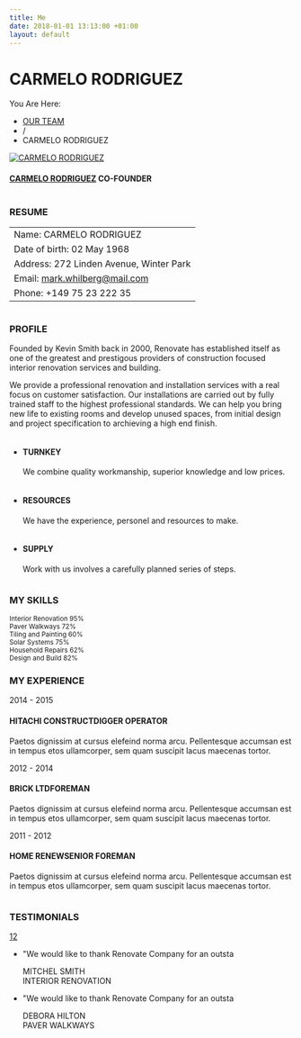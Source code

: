 ```yaml
---
title: Me
date: 2018-01-01 13:13:00 +01:00
layout: default
---
```


<div class="theme-page padding-bottom-70">
    <div class="row gray full-width page-header vertical-align-table">
      <div class="row full-width padding-top-bottom-50 vertical-align-cell">
        <div class="row">
          <div class="page-header-left">
            <h1>CARMELO RODRIGUEZ</h1>
          </div>
          <div class="page-header-right">
            <div class="bread-crumb-container">
              <label>You Are Here:</label>
              <ul class="bread-crumb">
                <li>
                  <a title="Our Team" href="index.html%3Fpage=team.html">
                    OUR TEAM
                  </a>
                </li>
                <li class="separator">
                  /
                </li>
                <li>
                  CARMELO RODRIGUEZ
                </li>
              </ul>
            </div>
          </div>
        </div>
      </div>
    </div>
    <div class="clearfix">
      <div class="row page-margin-top-section">
        <div class="column column-1-3">
          <div class="team-box single">
            <a href="index.html%3Fpage=team_mark_whilberg.html" title="CARMELO RODRIGUEZ">
              <img alt="CARMELO RODRIGUEZ" src="images/samples/480x320/team_04.png" style="display: block;">
            </a>
            <div class="team-content">
              <h4>
                <a href="index.html%3Fpage=team_mark_whilberg.html" title="CARMELO RODRIGUEZ">CARMELO RODRIGUEZ</a>
                <span>CO-FOUNDER</span>
              </h4>
            </div>
            <ul class="social-icons" style="left: 109px; display: none; top: 247px;">
              <li><a title="" target="_blank" href="http://facebook.com/QuanticaLabs" class="social-facebook">&nbsp;</a></li>
              <li><a title="" target="_blank" href="http://twitter.com/quanticalabs" class="social-twitter">&nbsp;</a></li>
              <li><a title="" target="_blank" href="http://themeforest.net/user/QuanticaLabs/portfolio?ref=QuanticaLabs" class="social-linkedin">&nbsp;</a></li>
            </ul>
          </div>
        </div>
        <div class="column column-1-3">
          <h3 class="box-header">RESUME</h3>
          <table class="margin-top-40 align-left">
            <tbody>
              <tr>
                <td>Name: CARMELO RODRIGUEZ</td>
              </tr>
              <tr>
                <td>Date of birth: 02 May 1968</td>
              </tr>
              <tr>
                <td>Address: 272 Linden Avenue, Winter Park</td>
              </tr>
              <tr>
                <td>Email: <a href="mailto:mark.whilberg@mail.com">mark.whilberg@mail.com</a></td>
              </tr>
              <tr>
                <td>Phone: +149 75 23 222 35</td>
              </tr>
            </tbody>
          </table>
        </div>
        <div class="column column-1-3">
          <h3 class="box-header">PROFILE</h3>
          <p class="description t1 margin-top-34">Founded by Kevin Smith back in 2000, Renovate has established itself as one of the greatest and prestigous providers of construction focused interior renovation services and building.</p>
          <p class="description t1">We provide a professional renovation and installation services with a real focus on customer satisfaction. Our installations are carried out by fully trained staff to the highest professional standards. We can help you bring new life to existing rooms and develop unused spaces, from initial design and project specification to archieving a high end finish.</p>
        </div>
      </div>
      <div class="row top-border page-margin-top-section full-width">
        <div class="row page-margin-top-section">
          <div class="column column-1-3">
            <ul class="features-list">
              <li class="sl-small-key">
                <h4>TURNKEY</h4>
                <p>We combine quality workmanship, superior knowledge and low prices.</p>
              </li>
            </ul>
          </div>
          <div class="column column-1-3">
            <ul class="features-list">
              <li class="sl-small-person">
                <h4>RESOURCES</h4>
                <p>We have the experience, personel and resources to make.</p>
              </li>
            </ul>
          </div>
          <div class="column column-1-3">
            <ul class="features-list">
              <li class="sl-small-trolley">
                <h4>SUPPLY</h4>
                <p>Work with us involves a carefully planned series of steps.</p>
              </li>
            </ul>
          </div>
        </div>
      </div>
      <div class="row full-width gray page-padding-top-section page-margin-top-section padding-bottom-50">
        <div class="row">
          <h3 class="box-header">MY SKILLS</h3>
        </div>
        <div class="row margin-top-40">
          <div class="column column-1-2">
            <div class="progress-bar">
              <div class="single-bar">
                <small class="bar-label">Interior Renovation <span class="bar-label-units">95%</span></small>
                <span data-percentage-value="95" class="bar animated-element progress" style="width: 95%;"></span>
              </div>
              <div class="single-bar">
                <small class="bar-label">Paver Walkways <span class="bar-label-units">72%</span></small>
                <span data-percentage-value="72" class="bar animated-element progress" style="width: 72%;"></span>
              </div>
              <div class="single-bar">
                <small class="bar-label">Tiling and Painting <span class="bar-label-units">60%</span></small>
                <span data-percentage-value="60" class="bar animated-element progress" style="width: 60%;"></span>
              </div>
            </div>
          </div>
          <div class="column column-1-2">
            <div class="progress-bar">
              <div class="single-bar">
                <small class="bar-label">Solar Systems  <span class="bar-label-units">75%</span></small>
                <span data-percentage-value="75" class="bar animated-element progress" style="width: 75%;"></span>
              </div>
              <div class="single-bar">
                <small class="bar-label">Household Repairs  <span class="bar-label-units">62%</span></small>
                <span data-percentage-value="62" class="bar animated-element progress" style="width: 62%;"></span>
              </div>
              <div class="single-bar">
                <small class="bar-label">Design and Build  <span class="bar-label-units">82%</span></small>
                <span data-percentage-value="82" class="bar animated-element progress" style="width: 82%;"></span>
              </div>
            </div>
          </div>
        </div>
      </div>
      <div class="row page-padding-top-section">
        <div class="column column-2-3">
          <h3 class="box-header">MY EXPERIENCE</h3>
          <div class="timeline-item vertical-align-table margin-top-40">
            <div class="timeline-left vertical-align-cell">
              <div class="label-container">
                <div class="animated-element animation-slideRight25 slideRight25" style="animation-duration: 600ms; animation-delay: 0ms; transition-delay: 0ms;">
                  <span class="label-triangle"></span>
                  <label>2014 - 2015</label>
                </div>
                <span class="timeline-circle animated-element animation-scale scale" style="animation-duration: 600ms; animation-delay: 0ms; transition-delay: 0ms;"></span>
              </div>
            </div>
            <div class="timeline-content vertical-align-cell">
              <h4 class="clearfix">
                <span class="timeline-title">HITACHI CONSTRUCT</span><span class="timeline-subtitle">DIGGER OPERATOR</span>
              </h4>
              <p class="description t1">Paetos dignissim at cursus elefeind norma arcu. Pellentesque accumsan est in tempus etos ullamcorper, sem quam suscipit lacus maecenas tortor.</p>
            </div>
          </div>
          <div class="timeline-item vertical-align-table">
            <div class="timeline-left vertical-align-cell">
              <div class="label-container">
                <div class="animated-element animation-slideRight25 slideRight25" style="animation-duration: 600ms; animation-delay: 0ms; transition-delay: 0ms;">
                  <span class="label-triangle"></span>
                  <label>2012 - 2014</label>
                </div>
                <span class="timeline-circle animated-element animation-scale scale" style="animation-duration: 600ms; animation-delay: 0ms; transition-delay: 0ms;"></span>
              </div>
            </div>
            <div class="timeline-content vertical-align-cell">
              <h4 class="clearfix">
                <span class="timeline-title">BRICK LTD</span><span class="timeline-subtitle">FOREMAN</span>
              </h4>
              <p class="description t1">Paetos dignissim at cursus elefeind norma arcu. Pellentesque accumsan est in tempus etos ullamcorper, sem quam suscipit lacus maecenas tortor.</p>
            </div>
          </div>
          <div class="timeline-item vertical-align-table">
            <div class="timeline-left vertical-align-cell">
              <div class="label-container">
                <div class="animated-element animation-slideRight25 slideRight25" style="animation-duration: 600ms; animation-delay: 0ms; transition-delay: 0ms;">
                  <span class="label-triangle"></span>
                  <label>2011 - 2012</label>
                </div>
                <span class="timeline-circle animated-element animation-scale scale" style="animation-duration: 600ms; animation-delay: 0ms; transition-delay: 0ms;"></span>
              </div>
            </div>
            <div class="timeline-content vertical-align-cell">
              <h4 class="clearfix">
                <span class="timeline-title">HOME RENEW</span><span class="timeline-subtitle">SENIOR FOREMAN</span>
              </h4>
              <p class="description t1">Paetos dignissim at cursus elefeind norma arcu. Pellentesque accumsan est in tempus etos ullamcorper, sem quam suscipit lacus maecenas tortor.</p>
            </div>
          </div>
        </div>
        <div class="column column-1-3">
          <h3 class="box-header">TESTIMONIALS</h3>
          <div class="row testimonials-container type-small margin-top-40">
            <div class="re-carousel-pagination" style="display: block;"><a href="#" class="selected"><span>1</span></a><a href="#"><span>2</span></a></div>
            <div class="caroufredsel_wrapper caroufredsel_wrapper_testimonials" style="display: block; text-align: start; float: none; position: relative; top: auto; right: auto; bottom: auto; left: auto; z-index: auto; width: 400px; height: 368px; margin: 0px; overflow: hidden;"><ul class="testimonials-list autoplay-0 pause_on_hover-1" style="text-align: left; float: none; position: absolute; top: 0px; right: auto; bottom: auto; left: 0px; margin: 0px; width: 2000px; height: 368px;">
              <li style="margin-right: 30px;">
                <p>"We would like to thank Renovate Company for an outstanding effort on this
                recently completed project located in the Moscow. The project involved a very
                aggressive schedule and it was completed on time. We would certainly like to
                use their professional services."</p>
                <div class="ornament sl-small-bucket"></div>
                <div class="author-details-box">
                  <div class="author">MITCHEL SMITH</div>
                  <div class="author-details">INTERIOR RENOVATION</div>
                </div>
              </li>
              <li style="margin-right: 30px;">
                <p>"We would like to thank Renovate Company for an outstanding effort on this
                recently completed project located in the Moscow. The project involved a very
                aggressive schedule and it was completed on time. We would certainly like to
                use their professional services."</p>
                <div class="ornament sl-small-camera"></div>
                <div class="author-details-box">
                  <div class="author">DEBORA HILTON</div>
                  <div class="author-details">PAVER WALKWAYS</div>
                </div>
              </li>
            </ul></div>
          </div>
        </div>
      </div>
    </div>
  </div>
